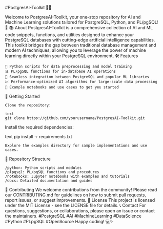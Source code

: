 #PostgresAI-Toolkit 🐘🧠

Welcome to PostgresAI-Toolkit, your one-stop repository for AI and Machine Learning solutions tailored for PostgreSQL, Python, and PL/pgSQL! 🚀
📚 About
PostgresAI-Toolkit is a comprehensive collection of AI and ML code snippets, functions, and utilities designed to enhance your PostgreSQL databases with cutting-edge artificial intelligence capabilities. This toolkit bridges the gap between traditional database management and modern AI techniques, allowing you to leverage the power of machine learning directly within your PostgreSQL environment.
🛠️ Features

    🐍 Python scripts for data preprocessing and model training
    📊 PL/pgSQL functions for in-database AI operations
    🔗 Seamless integration between PostgreSQL and popular ML libraries
    📈 Performance-optimized AI algorithms for large-scale data processing
    🧪 Example notebooks and use cases to get you started

🚀 Getting Started

    Clone the repository:

    text
    git clone https://github.com/yourusername/PostgresAI-Toolkit.git

Install the required dependencies:

text
pip install -r requirements.txt

    Explore the examples directory for sample implementations and use cases.

📂 Repository Structure

    /python: Python scripts and modules
    /plpgsql: PL/pgSQL functions and procedures
    /notebooks: Jupyter notebooks with examples and tutorials
    /docs: Detailed documentation and guides

🤝 Contributing
We welcome contributions from the community! Please read our CONTRIBUTING.md for guidelines on how to submit pull requests, report issues, or suggest improvements.
📄 License
This project is licensed under the MIT License - see the LICENSE file for details.
📞 Contact
For questions, suggestions, or collaborations, please open an issue or contact the maintainers. #PostgreSQL #AI #MachineLearning #DataScience #Python #PLpgSQL #OpenSource Happy coding! 💻✨
